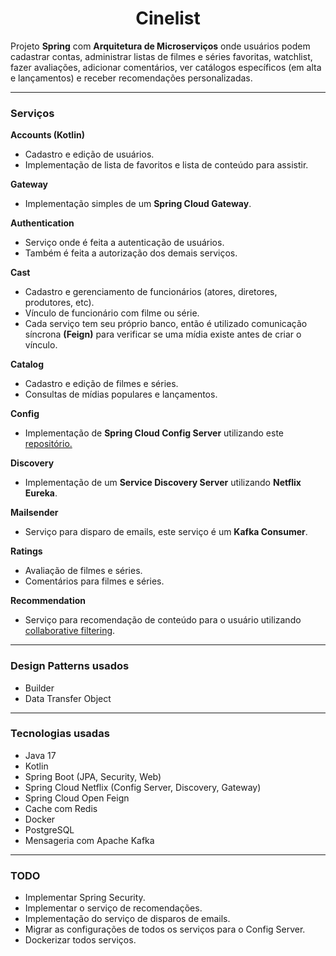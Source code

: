 <h1 align="center">Cinelist</h1>

<p>
Projeto <b>Spring</b> com <b>Arquitetura de Microserviços</b> onde usuários podem cadastrar contas, administrar listas de filmes e séries favoritas, watchlist, fazer avaliações, adicionar comentários,
ver catálogos específicos (em alta e lançamentos) e receber recomendações personalizadas.
</p>

<hr>
<h3>Serviços</h3>
<p>
    <b>Accounts (Kotlin)</b>
        <ul>
            <li>Cadastro e edição de usuários.</li>
            <li>Implementação de lista de favoritos e lista de conteúdo para assistir.</li>
        </ul>
</p>

<p>
    <b>Gateway</b>
        <ul>
            <li>Implementação simples de um <b>Spring Cloud Gateway</b>.</li>
        </ul>
</p>

<p>
    <b>Authentication</b>
        <ul>
            <li>Serviço onde é feita a autenticação de usuários.</li>
            <li>Também é feita a autorização dos demais serviços.</li>
        </ul>
</p>

<p>
    <b>Cast</b>
        <ul>
            <li>Cadastro e gerenciamento de funcionários (atores, diretores, produtores, etc).</li>
            <li>Vínculo de funcionário com filme ou série. </li>
            <li>Cada serviço tem seu próprio banco, então é utilizado comunicação síncrona <b>(Feign)</b> para verificar se uma mídia existe antes de criar o vínculo.</li>
        </ul>
</p>

<p>
    <b>Catalog</b>
        <ul>
            <li>Cadastro e edição de filmes e séries.</li>
            <li>Consultas de mídias populares e lançamentos.</li>
        </ul>
</p>

<p>
    <b>Config</b>
    <ul>
        <li>Implementação de <b>Spring Cloud Config Server</b> utilizando este <a href="github.com/douglasbello/cinelist-microservices-configserver">repositório.</a></li>
    </ul>
</p>

<p>
    <b>Discovery</b>
    <ul>
        <li>Implementação de um <b>Service Discovery Server</b> utilizando <b>Netflix Eureka</b>.</li>
    </ul>
</p>

<p>
    <b>Mailsender</b>
    <ul>
        <li>Serviço para disparo de emails, este serviço é um <b>Kafka Consumer</b>.</li>
    </ul>
</p>

<p>
    <b>Ratings</b>
    <ul>
        <li>Avaliação de filmes e séries.</li>
        <li>Comentários para filmes e séries.</li>
    </ul>
</p>

<p>
    <b>Recommendation</b>
        <ul>
            <li>Serviço para recomendação de conteúdo para o usuário utilizando <a href="https://en.wikipedia.org/wiki/Collaborative_filtering">collaborative filtering</a>.</li>
        </ul>
</p>

<hr>

<h3>Design Patterns usados</h3>

<ul>
    <li>Builder</li>
    <li>Data Transfer Object</li>
</ul>

<hr>

<h3>Tecnologias usadas</h3>

<ul>
    <li>Java 17</li>
    <li>Kotlin</li>
    <li>Spring Boot (JPA, Security, Web)</li>
    <li>Spring Cloud Netflix (Config Server, Discovery, Gateway)</li>
    <li>Spring Cloud Open Feign</li>
    <li>Cache com Redis</li>
    <li>Docker</li>
    <li>PostgreSQL</li>
    <li>Mensageria com Apache Kafka</li>
</ul>

<hr>

<h3>TODO</h3>
<ul>
    <li>Implementar Spring Security.</li>
    <li>Implementar o serviço de recomendações.</li>
    <li>Implementação do serviço de disparos de emails.</li>
    <li>Migrar as configurações de todos os serviços para o Config Server.</li>
    <li>Dockerizar todos serviços.</li>
</ul>

